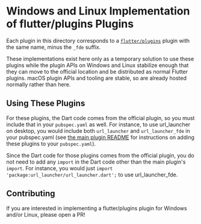 # Windows and Linux Implementation of flutter/plugins Plugins

Each plugin in this directory corresponds to a
[`flutter/plugins`](https://github.com/flutter/plugins) plugin with the
same name, minus the `_fde` suffix.

These implementations exist here only as a temporary solution to use these
plugins while the plugin APIs on Windows and Linux stabilize enough that
they can move to the official location and be distributed as normal Flutter
plugins. macOS plugin APIs and tooling are stable, so are already hosted
normally rather than here.

## Using These Plugins

For these plugins, the Dart code comes from the official plugin, so you
must include that in your `pubspec.yaml` as well. For instance, to use
url\_launcher on desktop, you would include both `url_launcher` and
`url_launcher_fde` in your pubspec.yaml (see [the main plugin
README](../README.md) for instructions on adding these plugins to your
`pubspec.yaml`).

Since the Dart code for those plugins comes from the official plugin, you
do not need to add any `import` in the Dart code other than the main
plugin's `import`. For instance, you would just
`import 'package:url_launcher/url_launcher.dart';` to use url\_launcher\_fde.

## Contributing

If you are interested in implementing a flutter/plugins plugin for Windows
and/or Linux, please open a PR!
